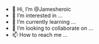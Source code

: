 - 👋 Hi, I’m @Jamesheroic
- 👀 I’m interested in ...
- 🌱 I’m currently learning ...
- 💞️ I’m looking to collaborate on ...
- 📫 How to reach me ...

<!---
Jamesheroic/Jamesheroic is a ✨ special ✨ repository because its `README.md` (this file) appears on your GitHub profile.
You can click the Preview link to take a look at your changes.
--->
